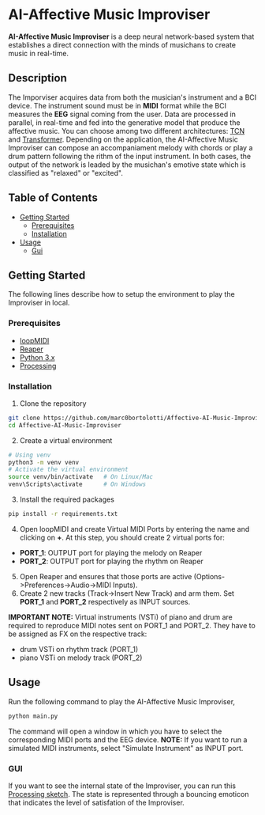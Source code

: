 # AI-Affective Music Improviser
**AI-Affective Music Improviser** is a deep neural network-based system that establishes a direct connection with the minds of musichans to create music in real-time. 

## Description
The Imporviser acquires data from both the musician's instrument and a BCI device. 
The instrument sound must be in **MIDI** format while the BCI measures the **EEG** signal coming from the user.
Data are processed in parallel, in real-time and fed into the generative model that produce the affective music.
You can choose among two different architectures: [TCN](generative_model/architectures/tcn.py) and [Transformer](generative_model/architectures/musicTransformer.py).
Depending on the application, the AI-Affective Music Improviser can compose an accompaniament melody with chords or play a drum pattern following the rithm of the input instrument.
In both cases, the output of the network is leaded by the musichan's emotive state which is classified as "relaxed" or "excited".

## Table of Contents
- [Getting Started](#getting-started)
  - [Prerequisites](#prerequisites)
  - [Installation](#installation)
  <!-- - [Issues](#issues) -->
- [Usage](#usage)
  - [Gui](#gui)

## Getting Started
The following lines describe how to setup the environment to play the Improviser in local.

### Prerequisites

* [loopMIDI](https://www.tobias-erichsen.de/software/loopmidi.html)
* [Reaper](https://www.reaper.fm/download.php)
* [Python 3.x](https://www.python.org/downloads/)
* [Processing](https://processing.org/download)

### Installation

1. Clone the repository
```bash
git clone https://github.com/marc0bortolotti/Affective-AI-Music-Improviser.git
cd Affective-AI-Music-Improviser
```

2. Create a virtual environment
```bash
# Using venv
python3 -m venv venv
# Activate the virtual environment
source venv/bin/activate   # On Linux/Mac
venv\Scripts\activate      # On Windows
```

3. Install the required packages
```bash
pip install -r requirements.txt
```

4. Open loopMIDI and create Virtual MIDI Ports by entering the name and clicking on **+**. At this step, you should create 2 virtual ports for: 
- **PORT_1**: OUTPUT port for playing the melody on Reaper
- **PORT_2**: OUTPUT port for playing the rhythm on Reaper

5. Open Reaper and ensures that those ports are active (Options->Preferences->Audio->MIDI Inputs). 
6. Create 2 new tracks (Track->Insert New Track) and arm them. Set  **PORT_1** and **PORT_2** respectively as INPUT sources.

**IMPORTANT NOTE:** Virtual instruments (VSTi) of piano and drum are required to reproduce MIDI notes sent on PORT_1 and PORT_2. They have to be assigned as FX on the respective track:
- drum VSTi on rhythm track (PORT_1)
- piano VSTi on melody track (PORT_2)

## Usage
Run the following command to play the AI-Affective Music Improviser, 
```bash
python main.py
```
The command will open a window in which you have to select the corresponding MIDI ports and the EEG device.
**NOTE:** If you want to run a simulated MIDI instruments, select "Simulate Instrument" as INPUT port.

### GUI
If you want to see the internal state of the Improviser, you can run this [Processing sketch](gui/Processing/main.pde). 
The state is represented through a bouncing emoticon that indicates the level of satisfation of the Improviser.








